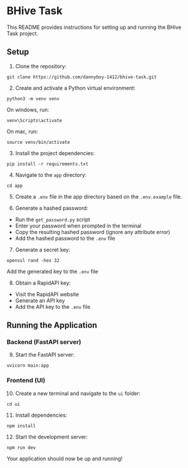 # BHive Task

This README provides instructions for setting up and running the BHive Task project.

## Setup

1. Clone the repository:
```
git clone https://github.com/dannyboy-1412/bhive-task.git
```

2. Create and activate a Python virtual environment:
```
python3 -m venv venv
```

On windows, run:
```
venv\Scripts\activate
```

On mac, run:
```
source venv/bin/activate 
```

3. Install the project dependencies:
```
pip install -r requirements.txt
```

4. Navigate to the `app` directory:
```
cd app
```

5. Create a `.env` file in the app directory based on the `.env.example` file.

6. Generate a hashed password:
- Run the `get_password.py` script
- Enter your password when prompted in the terminal
- Copy the resulting hashed password (ignore any attribute error)
- Add the hashed password to the `.env` file

7. Generate a secret key:
```
openssl rand -hex 32
```

Add the generated key to the `.env` file

8. Obtain a RapidAPI key:
- Visit the RapidAPI website
- Generate an API key
- Add the API key to the `.env` file

## Running the Application

### Backend (FastAPI server)

9. Start the FastAPI server:
```
uvicorn main:app
```
### Frontend (UI)

10. Create a new terminal and navigate to the `ui` folder:
```
cd ui
```

11. Install dependencies:
```
npm install
```

12. Start the development server:
```
npm run dev
```

Your application should now be up and running!

